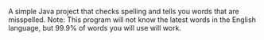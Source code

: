 A simple Java project that checks spelling and tells you words that are misspelled. Note: This program will not know the latest words in the English language, but 99.9% of words you will use will work.
